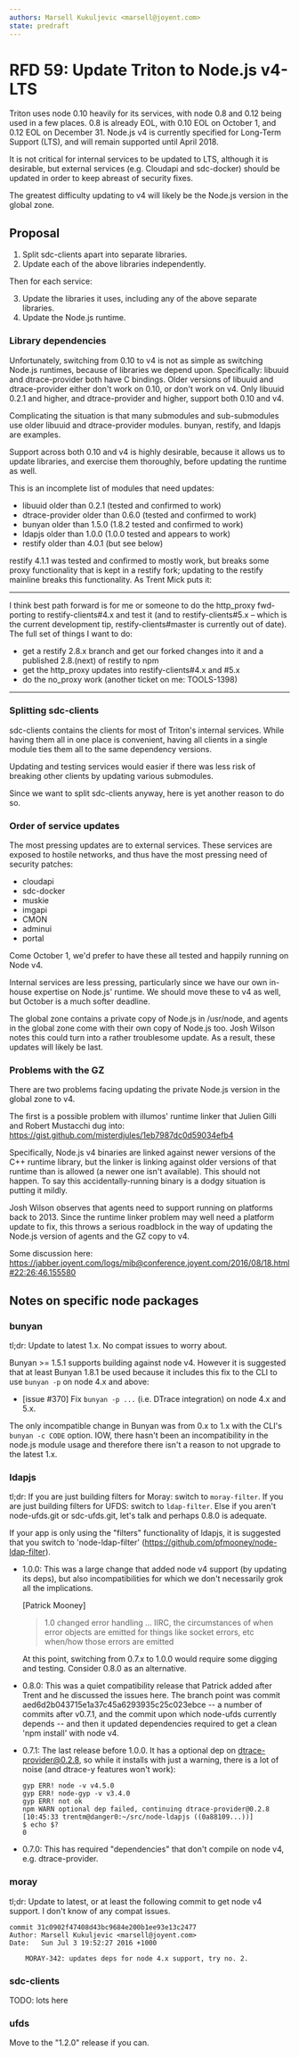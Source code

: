 ```yaml
---
authors: Marsell Kukuljevic <marsell@joyent.com>
state: predraft
---
```


<!--
    This Source Code Form is subject to the terms of the Mozilla Public
    License, v. 2.0. If a copy of the MPL was not distributed with this
    file, You can obtain one at http://mozilla.org/MPL/2.0/.
-->

<!--
    Copyright 2016 Joyent, Inc.
-->

# RFD 59: Update Triton to Node.js v4-LTS

Triton uses node 0.10 heavily for its services, with node 0.8 and 0.12 being
used in a few places. 0.8 is already EOL, with 0.10 EOL on October 1, and 0.12
EOL on December 31. Node.js v4 is currently specified for Long-Term Support
(LTS), and will remain supported until April 2018.

It is not critical for internal services to be updated to LTS, although it is
desirable, but external services (e.g. Cloudapi and sdc-docker) should be
updated in order to keep abreast of security fixes.

The greatest difficulty updating to v4 will likely be the Node.js version in the
global zone.


## Proposal

1) Split sdc-clients apart into separate libraries.
2) Update each of the above libraries independently.

Then for each service:

3) Update the libraries it uses, including any of the above separate libraries.
4) Update the Node.js runtime.


### Library dependencies

Unfortunately, switching from 0.10 to v4 is not as simple as switching Node.js
runtimes, because of libraries we depend upon. Specifically: libuuid and
dtrace-provider both have C bindings. Older versions of libuuid and
dtrace-provider either don't work on 0.10, or don't work on v4. Only
libuuid 0.2.1 and higher, and dtrace-provider and higher, support both
0.10 and v4.

Complicating the situation is that many submodules and sub-submodules use older
libuuid and dtrace-provider modules. bunyan, restify, and ldapjs are examples.

Support across both 0.10 and v4 is highly desirable, because it allows us to
update libraries, and exercise them thoroughly, before updating the runtime as
well.

This is an incomplete list of modules that need updates:

* libuuid older than 0.2.1 (tested and confirmed to work)
* dtrace-provider older than 0.6.0 (tested and confirmed to work)
* bunyan older than 1.5.0 (1.8.2 tested and confirmed to work)
* ldapjs older than 1.0.0 (1.0.0 tested and appears to work)
* restify older than 4.0.1 (but see below)

restify 4.1.1 was tested and confirmed to mostly work, but breaks some proxy
functionality that is kept in a restify fork; updating to the restify mainline
breaks this functionality. As Trent Mick puts it:

---

I think best path forward is for me or someone to do the http\_proxy
fwd-porting to restify-clients#4.x and test it (and to restify-clients#5.x –
which is the current development tip, restify-clients#master is currently out of
date). The full set of things I want to do:

* get a restify 2.8.x branch and get our forked changes into it and a published
  2.8.(next) of restify to npm
* get the http\_proxy updates into restify-clients#4.x and #5.x
* do the no\_proxy work (another ticket on me: TOOLS-1398)

---


### Splitting sdc-clients

sdc-clients contains the clients for most of Triton's internal services. While
having them all in one place is convenient, having all clients in a single
module ties them all to the same dependency versions.

Updating and testing services would easier if there was less risk of breaking
other clients by updating various submodules.

Since we want to split sdc-clients anyway, here is yet another reason to do so.


### Order of service updates

The most pressing updates are to external services. These services are exposed
to hostile networks, and thus have the most pressing need of security patches:

* cloudapi
* sdc-docker
* muskie
* imgapi
* CMON
* adminui
* portal

Come October 1, we'd prefer to have these all tested and happily running on
Node v4.

Internal services are less pressing, particularly since we have our own in-house
expertise on Node.js' runtime. We should move these to v4 as well, but October
is a much softer deadline.

The global zone contains a private copy of Node.js in /usr/node, and agents in
the global zone come with their own copy of Node.js too. Josh Wilson notes
this could turn into a rather troublesome update. As a result, these updates
will likely be last.


### Problems with the GZ

There are two problems facing updating the private Node.js version in the global
zone to v4.

The first is a possible problem with illumos' runtime linker that Julien Gilli
and Robert Mustacchi dug into: https://gist.github.com/misterdjules/1eb7987dc0d59034efb4

Specifically, Node.js v4 binaries are linked against newer versions of the C++
runtime library, but the linker is linking against older versions of that
runtime than is allowed (a newer one isn't available). This should not happen.
To say this accidentally-running binary is a dodgy situation is putting it
mildly.

Josh Wilson observes that agents need to support running on platforms back to
2013. Since the runtime linker problem may well need a platform update to fix,
this throws a serious roadblock in the way of updating the Node.js version of
agents and the GZ copy to v4.

Some discussion here: https://jabber.joyent.com/logs/mib@conference.joyent.com/2016/08/18.html#22:26:46.155580


## Notes on specific node packages

### bunyan

tl;dr: Update to latest 1.x. No compat issues to worry about.

Bunyan >= 1.5.1 supports building against node v4. However it is suggested
that at least Bunyan 1.8.1 be used because it includes this fix to the CLI
to use `bunyan -p` on node 4.x and above:

- [issue #370] Fix `bunyan -p ...` (i.e. DTrace integration) on node
  4.x and 5.x.

The only incompatible change in Bunyan was from 0.x to 1.x with the CLI's
`bunyan -c CODE` option. IOW, there hasn't been an incompatibility in the
node.js module usage and therefore there isn't a reason to not upgrade to
the latest 1.x.


### ldapjs

tl;dr: If you are just building filters for Moray: switch to `moray-filter`.
If you are just building filters for UFDS: switch to `ldap-filter`.
Else if you aren't node-ufds.git or sdc-ufds.git, let's talk and perhaps 0.8.0
is adequate.

If your app is only using the "filters" functionality of ldapjs, it is
suggested that you switch to 'node-ldap-filter'
(https://github.com/pfmooney/node-ldap-filter).

- 1.0.0: This was a large change that added node v4 support (by updating its
  deps), but also incompatibilities for which we don't necessarily grok
  all the implications.

    [Patrick Mooney]
    > 1.0 changed error handling
    > ...
    > IIRC, the circumstances of when error objects are emitted for things like
    > socket errors, etc
    > when/how those errors are emitted

  At this point, switching from 0.7.x to 1.0.0 would require some digging
  and testing. Consider 0.8.0 as an alternative.

- 0.8.0: This was a quiet compatibility release that Patrick added after
  Trent and he discussed the issues here. The branch point was commit
  aed6d2b043715e1a37c45a6293935c25c023ebce -- a number of commits after
  v0.7.1, and the commit upon which node-ufds currently depends -- and
  then it updated dependencies required to get a clean 'npm install' with
  node v4.

- 0.7.1: The last release before 1.0.0. It has a optional dep on
  dtrace-provider@0.2.8, so while it installs with just a warning, there is
  a lot of noise (and dtrace-y features won't work):

    ```
    gyp ERR! node -v v4.5.0
    gyp ERR! node-gyp -v v3.4.0
    gyp ERR! not ok
    npm WARN optional dep failed, continuing dtrace-provider@0.2.8
    [10:45:33 trentm@danger0:~/src/node-ldapjs ((0a88109...))]
    $ echo $?
    0
    ```

- 0.7.0: This has required "dependencies" that don't compile on node v4, e.g.
  dtrace-provider.


### moray

tl;dr: Update to latest, or at least the following commit to get node v4
support. I don't know of any compat issues.


```
commit 31c0902f47408d43bc9684e200b1ee93e13c2477
Author: Marsell Kukuljevic <marsell@joyent.com>
Date:   Sun Jul 3 19:52:27 2016 +1000

    MORAY-342: updates deps for node 4.x support, try no. 2.
```

### sdc-clients

TODO: lots here


### ufds

Move to the "1.2.0" release if you can.
